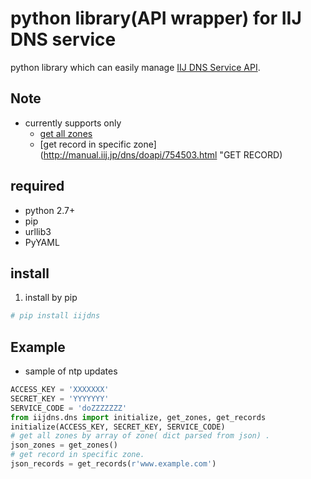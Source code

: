 # python library(API wrapper) for IIJ DNS service
python library which can easily manage [IIJ DNS Service API](http://manual.iij.jp/dns/doapi/ "DO-API Reference").

## Note
 - currently supports only
   - [get all zones](http://manual.iij.jp/dns/doapi/754466.html "GET ZONES")
   - [get record in specific zone](http://manual.iij.jp/dns/doapi/754503.html "GET RECORD)

## required
 - python 2.7+
 - pip
 - urllib3
 - PyYAML

## install
1. install by pip
```sh
# pip install iijdns
```

## Example
- sample of ntp updates
```python
ACCESS_KEY = 'XXXXXXX'
SECRET_KEY = 'YYYYYYY'
SERVICE_CODE = 'doZZZZZZZ'
from iijdns.dns import initialize, get_zones, get_records
initialize(ACCESS_KEY, SECRET_KEY, SERVICE_CODE)
# get all zones by array of zone( dict parsed from json) .
json_zones = get_zones()
# get record in specific zone.
json_records = get_records(r'www.example.com')
```
